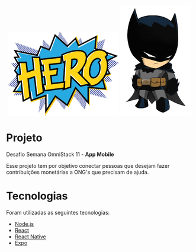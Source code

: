 <p align="center">
  <img alt="Hero" src=".github/hero_pp.png">
  <img alt="Bat" src=".github/bat_p.png">
</p>

# Projeto
Desafio Semana OmniStack 11 - <strong>App Mobile</strong>

Esse projeto tem por objetivo conectar pessoas que desejam fazer contribuições monetárias a ONG's que precisam de ajuda.

# Tecnologias
Foram utilizadas as seguintes tecnologias:
- [Node.js](https://nodejs.org/en)
- [React](https://reactjs.org)
- [React Native](https://reactnative.dev)
- [Expo](https://expo.io)
